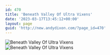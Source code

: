 ```yaml
---
id: 470
title: 'Beneath Valley Of Ultra Vixens'
date: '2023-03-17T13:45:12+00:00'
layout: page
guid: 'http://new.andydixon.com/?page_id=470'
---
```


![Beneath Valley Of Ultra Vixens](https://i0.wp.com/assets.g8x2.ldn.idrivee2-23.com/posters/Beneath%20Valley%20Of%20Ultra%20Vixens%2001.jpg?w=1200&ssl=1 "Beneath Valley Of Ultra Vixens")  
![Beneath Valley Of Ultra Vixens](https://i0.wp.com/assets.g8x2.ldn.idrivee2-23.com/posters/Beneath%20Valley%20Of%20Ultra%20Vixens%2002.jpg?w=1200&ssl=1 "Beneath Valley Of Ultra Vixens")